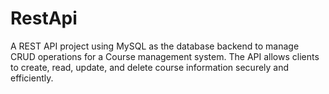 # RestApi
A REST API project using MySQL as the database backend to manage CRUD operations for a Course management system. The API allows clients to create, read, update, and delete course information securely and efficiently.
